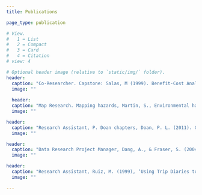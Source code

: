 ```yaml
---
title: Publications

page_type: publication

# View.
#   1 = List
#   2 = Compact
#   3 = Card
#   4 = Citation
# view: 4

# Optional header image (relative to `static/img/` folder).
header:
  caption: "Co-Researcher. Capstone: Salas, M (1999). Benefit-Cost Analysis for Bay County Local Hazard Mitigation Strategy. "
  image: ""
  
  header:
  caption: "Map Research. Mapping hazards, Martin, S., Environmental hazard perception: Taylor County’s Dilemma, University Press of Florida, 1999."
  image: ""

header:
  caption: "Research Assistant, P. Doan chapters, Doan, P. L. (2011). Queerying Planning: Challenging Heteronormative Assumptions and Reframing Planning Practice. Ashgate Publishing, Ltd."
  image: ""

header:
  caption: "Data Research Project Manager, Dang, A., & Fraser, S. (2004). Same-sex Couple Households in the United States: A Report from the 2000 Census. Retrieved from https://www.thetaskforce.org."
  image: ""

header:
  caption: "Research Assistant, Ruiz, M. (1999), ‘Using Trip Diaries to Improve Real-time Geocoding’, GeoSpatial Information & Technology Association Conference, Chicago, IL., Aurora, CO."
  image: ""

---
```

